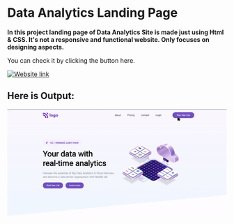 #  **Data Analytics Landing Page**
 
 **In this project landing page of Data Analytics Site is made just using Html & CSS. It's not a responsive and functional website. Only focuses on designing aspects.**

You can check it by clicking the button here.

[![Website link](https://img.shields.io/badge/Website-Link-green)](https://ansariyasir-dataanalytic-landing-page.netlify.app/)


## Here is Output:
![output](output.gif)






